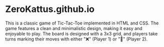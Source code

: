 # ZeroKattus.github.io
This is a classic game of Tic-Tac-Toe implemented in HTML and CSS. The game features a clean and minimalistic design, making it easy and enjoyable to play. The board is designed with a 3x3 grid, and players take turns marking their moves with either "❌" (Player 1) or "🔘" (Player 2).
